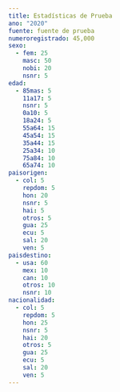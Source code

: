 ```yaml
---
title: Estadísticas de Prueba
ano: "2020"
fuente: fuente de prueba
numeroregistrado: 45,000
sexo:
  - fem: 25
    masc: 50
    nobi: 20
    nsnr: 5
edad:
  - 85mas: 5
    11a17: 5
    nsnr: 5
    0a10: 5
    18a24: 5
    55a64: 15
    45a54: 15
    35a44: 15
    25a34: 10
    75a84: 10
    65a74: 10
paisorigen:
  - col: 5
    repdom: 5
    hon: 20
    nsnr: 5
    hai: 5
    otros: 5
    gua: 25
    ecu: 5
    sal: 20
    ven: 5
paisdestino:
  - usa: 60
    mex: 10
    can: 10
    otros: 10
    nsnr: 10
nacionalidad:
  - col: 5
    repdom: 5
    hon: 25
    nsnr: 5
    hai: 20
    otros: 5
    gua: 25
    ecu: 5
    sal: 20
    ven: 5
---
```


